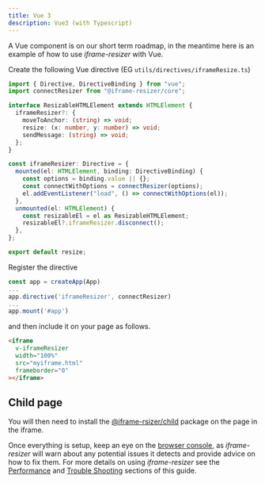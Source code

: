 ```yaml
---
title: Vue 3
description: Vue3 (with Typescript)
---
```


A Vue component is on our short term roadmap, in the meantime here is an example of how to use _iframe-resizer_ with Vue.

Create the following Vue directive (EG `utils/directives/iframeResize.ts`)

```ts
import { Directive, DirectiveBinding } from "vue";
import connectResizer from "@iframe-resizer/core";

interface ResizableHTMLElement extends HTMLElement {
  iframeResizer?: {
    moveToAnchor: (string) => void;
    resize: (x: number, y: number) => void;
    sendMessage: (string) => void;
  };
}

const iframeResizer: Directive = {
  mounted(el: HTMLElement, binding: DirectiveBinding) {
    const options = binding.value || {};
    const connectWithOptions = connectResizer(options);
    el.addEventListener("load", () => connectWithOptions(el));
  },
  unmounted(el: HTMLElement) {
    const resizableEl = el as ResizableHTMLElement;
    resizableEl?.iframeResizer.disconnect();
  },
};

export default resize;
```

Register the directive

```ts
const app = createApp(App)
...
app.directive('iframeResizer', connectResizer)
...
app.mount('#app')

```

and then include it on your page as follows.

```html
<iframe
  v-iframeResizer
  width="100%"
  src="myiframe.html"
  frameborder="0"
></iframe>
```

## Child page

You will then need to install the [@iframe-rsizer/child](../../getting_started/#child-page-setup) package on the page in the iframe.

Once everything is setup, keep an eye on the [browser console](https://developer.mozilla.org/en-US/docs/Learn/Common_questions/Tools_and_setup/What_are_browser_developer_tools),
as _iframe-resizer_ will warn about any potential issues it detects and provide advice 
on how to fix them. For more details on using _iframe-resizer_ see the 
[Performance](../../performance) and [Trouble Shooting](../../troubleshooting) sections 
of this guide.
